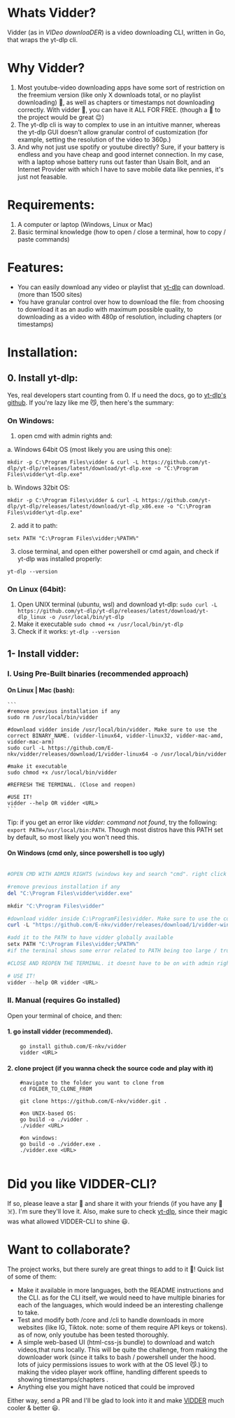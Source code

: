 # Whats Vidder? 
Vidder (as in *VIDeo downloaDER*) is a video downloading CLI, written in Go, that wraps the yt-dlp cli.

# Why Vidder?
1. Most youtube-video downloading apps have some sort of restriction on the freemium version (like only X downloads total, or no playlist downloading) 🤮, as well as chapters or timestamps not downloading correctly. With vidder 💪, you can have it ALL FOR FREE. (though a 🌟 to the project would be great 😉)
2. The yt-dlp cli is way to complex to use in an intuitive manner, whereas the yt-dlp GUI doesn't allow granular control of customization (for example, setting the resolution of the video to 360p.)
3. And why not just use spotify or youtube directly? Sure, if your battery is endless and you have cheap and good internet connection. In my case, with a laptop whose battery runs out faster than Usain Bolt, and an Internet Provider with which I have to save mobile data like pennies, it's just not feasable.
# Requirements:
1. A computer or laptop (Windows, Linux or Mac)
2. Basic terminal knowledge (how to open / close a terminal, how to copy / paste commands)
# Features:
- You can easily download any video or playlist that [yt-dlp](https://github.com/yt-dlp/yt-dlp) can download. (more than 1500 sites)
- You have granular control over how to download the file: from choosing to download it as an audio with maximum possible quality, to downloading as a video with 480p of resolution, including chapters (or timestamps)


# Installation:

## 0. Install yt-dlp:
Yes, real developers start counting from 0. If u need the docs, go to [yt-dlp's github](https://github.com/yt-dlp/yt-dlp). If you're lazy like me 😼, then here's the summary:

### On Windows:
1. open cmd with admin rights and: 

a. Windows 64bit OS (most likely you are using this one): 

`mkdir -p C:\Program Files\vidder & curl -L https://github.com/yt-dlp/yt-dlp/releases/latest/download/yt-dlp.exe -o "C:\Program Files\vidder\yt-dlp.exe"`

b. Windows 32bit OS: 

`mkdir -p C:\Program Files\vidder & curl -L https://github.com/yt-dlp/yt-dlp/releases/latest/download/yt-dlp_x86.exe -o "C:\Program Files\vidder\yt-dlp.exe"`
  
2. add it to path: 

`setx PATH "C:\Program Files\vidder;%PATH%"` 

3. close terminal, and open either powershell or cmd again, and check if yt-dlp was installed properly: 

`yt-dlp --version`

### On Linux (64bit):
1. Open UNIX terminal (ubuntu, wsl) and download yt-dlp:
`sudo curl -L https://github.com/yt-dlp/yt-dlp/releases/latest/download/yt-dlp_linux -o /usr/local/bin/yt-dlp`
2. Make it executable
`sudo chmod +x /usr/local/bin/yt-dlp`
3. Check if it works: 
`yt-dlp --version`
## 1- Install vidder:
### I. Using Pre-Built binaries (recommended approach)
#### On Linux | Mac (bash):

    ```
    #remove previous installation if any
    sudo rm /usr/local/bin/vidder

    #download vidder inside /usr/local/bin/vidder. Make sure to use the correct BINARY_NAME. (vidder-linux64, vidder-linux32, vidder-mac-amd, vidder-mac-arm)
    sudo curl -L https://github.com/E-nkv/vidder/releases/download/1/vidder-linux64 -o /usr/local/bin/vidder
    
    #make it executable
    sudo chmod +x /usr/local/bin/vidder

    #REFRESH THE TERMINAL. (Close and reopen)

    #USE IT!
    vidder --help OR vidder <URL>
    ```
    

Tip: if you get an error like *vidder: command not found*, try the following: 
`export PATH=/usr/local/bin:PATH`. Though most distros have this PATH set by default, so most likely you won't need this.

#### On Windows (cmd only, since powershell is too ugly)
```powershell

#OPEN CMD WITH ADMIN RIGHTS (windows key and search "cmd". right click and hit "open with admin rights")

#remove previous installation if any
del "C:\Program Files\vidder\vidder.exe" 

mkdir "C:\Program Files\vidder" 

#download vidder inside C:\ProgramFiles\vidder. Make sure to use the correct BINARY_NAME. (vidder-win64, vidder-win32)
curl -L "https://github.com/E-nkv/vidder/releases/download/1/vidder-win64.exe" -o "C:\Program Files\vidder\vidder.exe" 

#add it to the PATH to have vidder globally available
setx PATH "C:\Program Files\vidder;%PATH%"
#if the terminal shows some error related to PATH being too large / truncated, you will need to add "C:\Program Files\vidder" from the windows GUI in "advanced system settings --> environment variables"

#CLOSE AND REOPEN THE TERMINAL. it doesnt have to be on with admin rights this time

# USE IT!
vidder --help OR vidder <URL>

```

### II. Manual (requires Go installed)

Open your terminal of choice, and then:

#### 1. go install vidder (recommended). 
```
    go install github.com/E-nkv/vidder
    vidder <URL>
```
#### 2. clone project (if you wanna check the source code and play with it)
```
    #navigate to the folder you want to clone from
    cd FOLDER_TO_CLONE_FROM

    git clone https://github.com/E-nkv/vidder.git .

    #on UNIX-based OS:
    go build -o ./vidder .
    ./vidder <URL>

    #on windows:
    go build -o ./vidder.exe .
    ./vidder.exe <URL>
    
```

# Did you like VIDDER-CLI?
If so, please leave a star 🌟 and share it with your friends (if you have any 🥲☠️). I'm sure they'll love it.
Also, make sure to check [yt-dlp](https://github.com/yt-dlp/yt-dlp), since their magic was what allowed VIDDER-CLI to shine 😃.

# Want to collaborate?
The project works, but there surely are great things to add to it 🤠!
Quick list of some of them:
- Make it available in more languages, both the README instructions and the CLI. as for the CLI itself, we would need to have multiple binaries for each of the languages, which would indeed be an interesting challenge to take.
- Test and modify both /core and /cli to handle downloads in more websites (like IG, Tiktok. note: some of them require API keys or tokens). as of now, only youtube has been tested thoroughly.
- A simple web-based UI (html-css-js bundle) to download and watch videos,that runs locally. This will be quite the challenge, from making the downloader work (since it talks to bash / powershell under the hood. lots of juicy permissions issues to work with at the OS level 😼.) to making the video player work offline, handling different speeds to showing timestamps/chapters .
- Anything else you might have noticed that could be improved

Either way, send a PR and I'll be glad to look into it and make [VIDDER](https://github.com/E-nkv/vidder) much cooler & better 😃.
